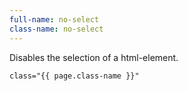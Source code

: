 ```yaml
---
full-name: no-select
class-name: no-select
---
```

Disables the selection of a html-element.

```
class="{{ page.class-name }}"
```